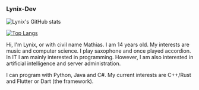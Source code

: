 ### Lynix-Dev

![Lynix's GitHub stats](https://github-readme-stats.vercel.app/api?username=Lynix152&show_icons=true&theme=radical)

[![Top Langs](https://github-readme-stats.vercel.app/api/top-langs/?username=Lynix152&layout=radical)](https://github.com/anuraghazra/github-readme-stats)


Hi, I'm Lynix, or with civil name Mathias. I am 14 years old. My interests are music and computer science. 
I play saxophone and once played accordion. In IT I am mainly interested in programming. 
However, I am also interested in artificial intelligence and server administration. 

I can program with Python, Java and C#. My current interests are C++/Rust and Flutter or Dart (the framework). 
